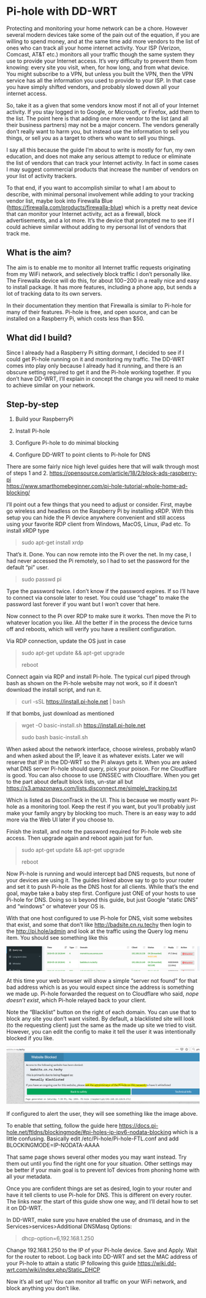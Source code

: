 # Pi-hole with DD-WRT

Protecting and monitoring your home network can be a chore. However
several modern devices take some of the pain out of the equation, if you
are willing to spend money, and at the same time add more vendors to the
list of ones who can track all your home internet activity. Your ISP
(Verizon, Comcast, AT\&T etc.) monitors all your traffic though the same
system they use to provide your Internet access. It’s very difficulty to
prevent them from knowing: every site you visit, when, for how long, and
from what device. You might subscribe to a VPN, but unless you built the
VPN, then the VPN service has all the information you used to provide to
your ISP. In that case you have simply shifted vendors, and probably
slowed down all your internet access.

So, take it as a given that some vendors know most if not all of your
Internet activity. If you stay logged in to Google, or Microsoft, or
Firefox, add them to the list. The point here is that adding one more
vendor to the list (and all their business partners) may not be a major
concern. The vendors generally don’t really want to harm you, but
instead use the information to sell you things, or sell *you* as a
target to others who want to sell you things.

I say all this because the guide I’m about to write is mostly for fun,
my own education, and does not make any serious attempt to reduce or
eliminate the list of vendors that can track your Internet activity. In
fact in some cases I may suggest commercial products that increase the
number of vendors on your list of activity trackers.

To that end, if you want to accomplish similar to what I am about to
describe, with minimal personal involvement while adding to your
tracking vendor list, maybe look into Firewalla Blue
(<https://firewalla.com/products/firewalla-blue>) which is a pretty neat
device that can monitor your Internet activity, act as a firewall, block
advertisements, and a lot more. It’s the device that prompted me to see
if I could achieve similar without adding to my personal list of vendors
that track me.

## What is the aim?

The aim is to enable me to monitor all Internet traffic requests
originating from my WiFi network, and selectively block traffic I don’t
personally like. The Firewalla device will do this, for about $100-$200
in a really nice and easy to install package. It has more features,
including a phone app, but sends a lot of tracking data to its own
servers.

In their documentation they mention that Firewalla is similar to Pi-hole
for many of their features. Pi-hole is free, and open source, and can be
installed on a Raspberry Pi, which costs less than $50.

## What did I build?

Since I already had a Raspberry Pi sitting dormant, I decided to see if
I could get Pi-hole running on it and monitoring my traffic. The DD-WRT
comes into play only because I already had it running, and there is an
obscure setting required to get it and the Pi-hole working together. If
you don’t have DD-WRT, I’ll explain in concept the change you will need
to make to achieve similar on your network.

## Step-by-step

1.  Build your RaspberryPi

2.  Install Pi-hole

3.  Configure Pi-hole to do minimal blocking

4.  Configure DD-WRT to point clients to Pi-hole for DNS

There are some fairly nice high level guides here that will walk through
most of steps 1 and 2.
<https://opensource.com/article/18/2/block-ads-raspberry-pi>  
<https://www.smarthomebeginner.com/pi-hole-tutorial-whole-home-ad-blocking/>

I’ll point out a few things that you need to adjust or consider. First,
maybe go wireless and headless on the Raspberry Pi by installing xRDP.
With this setup you can hide the Pi device anywhere convenient and still
access using your favorite RDP client from Windows, MacOS, Linux, iPad
etc. To install xRDP type

> sudo apt-get install xrdp

That’s it. Done. You can now remote into the Pi over the net. In my
case, I had never accessed the Pi remotely, so I had to set the password
for the default “pi” user.

> sudo passwd pi

Type the password twice. I don’t know if the password expires. If so
I’ll have to connect via console later to reset. You could use “chage”
to make the password last forever if you want but I won’t cover that
here.

Now connect to the Pi over RDP to make sure it works. Then move the Pi
to whatever location you like. All the better if in the process the
device turns off and reboots, which will verify you have a resilient
configuration.

Via RDP connection, update the OS just in case

> sudo apt-get update && apt-get upgrade
> 
> reboot

Connect again via RDP and install Pi-hole. The typical curl piped
through bash as shown on the Pi-hole website may not work, so if it
doesn’t download the install script, and run it.

> curl -sSL https://install.pi-hole.net | bash

If that bombs, just download as mentioned

> wget -O basic-install.sh https://install.pi-hole.net
> 
> sudo bash basic-install.sh

When asked about the network interface, choose wireless, probably wlan0
and when asked about the IP, leave it as whatever exists. Later we will
reserve that IP in the DD-WRT so the Pi always gets it. When you are
asked what DNS server Pi-hole should query, pick your poison. For me
Cloudflare is good. You can also choose to use DNSSEC with Cloudflare.
When you get to the part about default block lists, un-star all but
https://s3.amazonaws.com/lists.disconnect.me/simple\_tracking.txt

Which is listed as DisconTrack in the UI. This is because we mostly want
Pi-hole as a monitoring tool. Keep the rest if you want, but you’ll
probably just make your family angry by blocking too much. There is an
easy way to add more via the Web UI later if you choose to.

Finish the install, and note the password required for Pi-hole web site
access. Then upgrade again and reboot again just for fun.

> sudo apt-get update && apt-get upgrade
> 
> reboot

Now Pi-hole is running and <span class="underline">would</span>
intercept bad DNS requests, but none of your devices are using it. The
guides linked above say to go to your router and set it to push Pi-hole
as the DNS host for all clients. While that’s the end goal, maybe take a
baby step first. Configure just ONE of your hosts to use Pi-hole for
DNS. Doing so is beyond this guide, but just Google “static DNS” and
“windows” or whatever your OS is.

With that one host configured to use Pi-hole for DNS, visit some
websites that exist, and some that don’t like
<http://badsite.cn.ru.techy> then login to the <http://pi.hole/admin>
and look at the traffic using the Query log menu item. You should see
something like this

![](phddwrt_media/image1.png)

At this time your web browser will show a simple “server not found” for
that bad address which is as you would expect since the address is
something we made up. Pi-hole forwarded the request on to Cloudflare who
said, *nope doesn’t exist*, which Pi-hole relayed back to your client.

Note the “Blacklist” button on the right of each domain. You can use
that to block any site you don’t want visited. By default, a blacklisted
site will look (to the requesting client) just the same as the made up
site we tried to visit. However, you can edit the config to make it tell
the user it was intentionally blocked if you like.

![](phddwrt_media/image2.png)

If configured to alert the user, they will see something like the image
above.

To enable that setting, follow the guide here
<https://docs.pi-hole.net/ftldns/blockingmode/#pi-holes-ip-ipv6-nodata-blocking>
which is a little confusing. Basically edit
/etc/Pi-hole/Pi-hole-FTL.conf and add BLOCKINGMODE=IP-NODATA-AAAA

That same page shows several other modes you may want instead. Try them
out until you find the right one for your situation. Other settings may
be better if your main goal is to prevent IoT devices from phoning home
with all your metadata.

Once you are confident things are set as desired, login to your router
and have it tell clients to use Pi-hole for DNS. This is different on
every router. The links near the start of this guide show one way, and
I’ll detail how to set it on DD-WRT.

In DD-WRT, make sure you have enabled the use of dnsmasq, and in the
Services\>services\>Additional DNSMasq Options:

> dhcp-option=6,192.168.1.250

Change 192.168.1.250 to the IP of your Pi-hole device. Save and Apply.
Wait for the router to reboot. Log back into DD-WRT and set the MAC
address of your Pi-hole to attain a static IP following this guide
<https://wiki.dd-wrt.com/wiki/index.php/Static_DHCP>

Now it’s all set up\! You can monitor all traffic on your WiFi network,
and block anything you don’t like.
